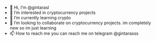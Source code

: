- 👋 Hi, I’m @gintarasl
- 👀 I’m interested in cryptocurrency projects
- 🌱 I’m currently learning crypto
- 💞️ I’m looking to collaborate on cryptocurrency projects. im completely new so im just learning
- 📫 How to reach me you can reach me on telegram @gintarasss

<!---
gintarasl/gintarasl is a ✨ special ✨ repository because its `README.md` (this file) appears on your GitHub profile.
You can click the Preview link to take a look at your changes.
--->
